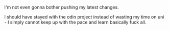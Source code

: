 I'm not even gonna bother pushing my latest changes.

I should have stayed with the odin project instead of wasting my time on uni - I simply cannot keep up with the pace and learn basically fuck all. 